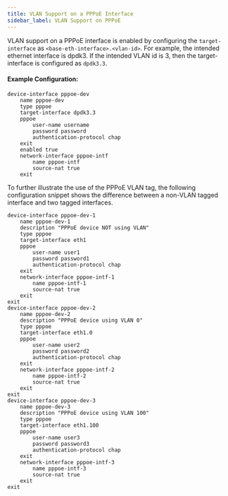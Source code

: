 ```yaml
---
title: VLAN Support on a PPPoE Interface
sidebar_label: VLAN Support on PPPoE
---
```


VLAN support on a PPPoE interface is enabled by configuring the `target-interface` as `<base-eth-interface>.<vlan-id>`.  For example, the intended ethernet interface is dpdk3. If the intended VLAN id is 3, then the target-interface is configured as `dpdk3.3`.

#### Example Configuration:

```
device-interface pppoe-dev
    name pppoe-dev
    type pppoe
    target-interface dpdk3.3
    pppoe
        user-name username
        password password
        authentication-protocol chap
    exit
    enabled true
    network-interface pppoe-intf
        name pppoe-intf
        source-nat true
    exit
```

To further illustrate the use of the PPPoE VLAN tag, the following configuration snippet shows the difference between a non-VLAN tagged interface and two tagged interfaces. 

```
device-interface pppoe-dev-1
    name pppoe-dev-1
    description "PPPoE device NOT using VLAN"
    type pppoe
    target-interface eth1
    pppoe
        user-name user1
        password password1
        authentication-protocol chap
    exit
    network-interface pppoe-intf-1
        name pppoe-intf-1
        source-nat true
    exit
exit
device-interface pppoe-dev-2
    name pppoe-dev-2
    description "PPPoE device using VLAN 0"
    type pppoe
    target-interface eth1.0
    pppoe
        user-name user2
        password password2
        authentication-protocol chap
    exit
    network-interface pppoe-intf-2
        name pppoe-intf-2
        source-nat true
    exit
exit
device-interface pppoe-dev-3
    name pppoe-dev-3
    description "PPPoE device using VLAN 100"
    type pppoe
    target-interface eth1.100
    pppoe
        user-name user3
        password password3
        authentication-protocol chap
    exit
    network-interface pppoe-intf-3
        name pppoe-intf-3
        source-nat true
    exit
exit
```
